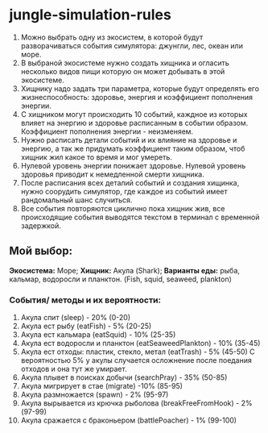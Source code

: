 # jungle-simulation-rules

1. Можно выбрать одну из экосистем, в которой будут разворачиваться события симулятора: джунгли, лес, океан или море.
2. В выбраной экосистеме нужно создать хищника и огласить несколько видов пищи которую он может добывать в этой
   экосистеме.
3. Хищнику надо задать три параметра, которые будут определять его жизнеспособность: здоровье, энергия и коэффициент
   пополнения энергии.
4. С хищником могут происходить 10 событий, каждное из которых влияет на энергию и здоровье расписанным в событии
   образом. Коэффициент пополнения энергии - неизменяем.
5. Нужно расписать детали событий и их влияние на здоровье и энергию, а так же придумать коэффициент таким образом, чтоб
   хищник жил какое то время и мог умереть.
6. Нулевой уровень энергии понижает здоровье. Нулевой уровень здоровья приводит к немедленной смерти хищника.
7. После расписания всех деталий событий и создания хищинка, нужно соорудить симулятор, где каждое из событий имеет
   рандомальный шанс случиться.
8. Все события повторяются циклично пока хищник жив, все происходящие события выводятся текстом в терминал с временной
   задержкой.

## Мой выбор:

**Экосистема:** Море;
**Хищник:** Акула (Shark);
**Варианты еды:** рыба, кальмар, водоросли и планктон. (Fish, squid, seaweed, plankton)

### События/ методы и их вероятности:

1. Акула спит (sleep) - 20% (0-20)
2. Акула ест рыбу (eatFish) - 5% (20-25)
3. Акула ест кальмара (eatSquid) - 10% (25-35)
4. Акула ест водоросли и планктон (eatSeaweedPlankton) - 10% (35-45)
5. Акула ест отходы: пластик, стекло, метал (eatTrash) - 5% (45-50)
С вероятностью 5% у акулы случается осложнение после поедания отходов и она тут же умирает.
6. Акула плывет в поисках добычи (searchPray) - 35% (50-85)
7. Акула мигрирует в стае (migrate) -10% (85-95)
8. Акула размножается (spawn) - 2% (95-97)
9. Акула вырывается из крючка рыболова (breakFreeFromHook) - 2%(97-99)
10. Акула сражается с браконьером (battlePoacher) - 1% (99-100)
